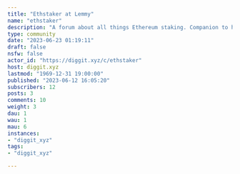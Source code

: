 ```yaml
---
title: "Ethstaker at Lemmy" 
name: "ethstaker"
description: "A forum about all things Ethereum staking. Companion to https://discord.Io/ethstakerWe have two rules:- No coin or trading spam.- Friendly first, knowledgeable second. "
type: community
date: "2023-06-23 01:19:11"
draft: false
nsfw: false
actor_id: "https://diggit.xyz/c/ethstaker"
host: diggit.xyz
lastmod: "1969-12-31 19:00:00"
published: "2023-06-12 16:05:20"
subscribers: 12
posts: 3
comments: 10
weight: 3
dau: 1
wau: 1
mau: 6
instances:
- "diggit_xyz"
tags: 
- "diggit_xyz"

---
```

